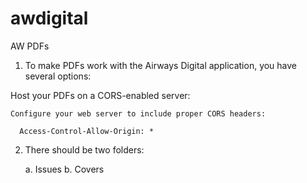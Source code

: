 # awdigital
AW PDFs

1. To make PDFs work with the Airways Digital application, you have several options:

  Host your PDFs on a CORS-enabled server:
  
    Configure your web server to include proper CORS headers:

      Access-Control-Allow-Origin: *


2. There should be two folders:

   a. Issues
   b. Covers

   
